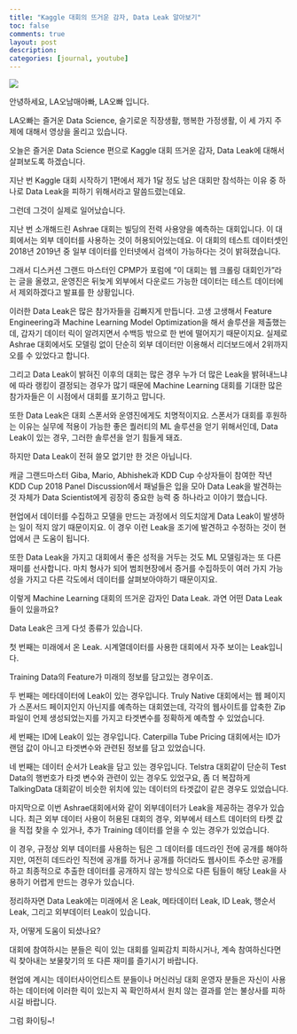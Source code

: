 ```yaml
---
title: "Kaggle 대회의 뜨거운 감자, Data Leak 알아보기"
toc: false
comments: true
layout: post
description:
categories: [journal, youtube]
---
```


[![](https://img.youtube.com/vi/MvCn7OF7HGY/0.jpg)](https://youtu.be/MvCn7OF7HGY)

안녕하세요, LA오남매아빠, LA오빠 입니다.

LA오빠는 즐거운 Data Science, 슬기로운 직장생활, 행복한 가정생활, 이 세 가지 주제에 대해서 영상을 올리고 있습니다.

오늘은 즐거운 Data Science 편으로 Kaggle 대회 뜨거운 감자, Data Leak에 대해서 살펴보도록 하겠습니다.

지난 번 Kaggle 대회 시작하기 1편에서 제가 1달 정도 남은 대회만 참석하는 이유 중 하나로 Data Leak을 피하기 위해서라고 말씀드렸는데요.

그런데 그것이 실제로 일어났습니다.

지난 번 소개해드린 Ashrae 대회는 빌딩의 전력 사용양을 예측하는 대회입니다. 이 대회에서는 외부 데이터를 사용하는 것이 허용되어있는데요. 이 대회의 테스트 데이터셋인 2018년 2019년 중 일부 데이터를 인터넷에서 검색이 가능하다는 것이 밝혀졌습니다.

그래서 디스커션 그랜드 마스터인 CPMP가 포럼에 “이 대회는 웹 크롤링 대회인가”라는 글을 올렸고, 운영진은 뒤늦게 외부에서 다운로드 가능한 데이터는 테스트 데이터에서 제외하겠다고 발표를 한 상황입니다.

이러한 Data Leak은 많은 참가자들을 김빠지게 만듭니다. 고생 고생해서 Feature Engineering과 Machine Learning Model Optimization을 해서 솔루션을 제출했는데, 갑자기 데이터 릭이 알려지면서 수백등 밖으로 한 번에 떨어지기 때문이지요. 실제로 Ashrae 대회에서도 모델링 없이 단순히 외부 데이터만 이용해서 리더보드에서 2위까지 오를 수 있었다고 합니다.

그리고 Data Leak이 밝혀진 이후의 대회는 많은 경우 누가 더 많은 Leak을 밝혀내느냐에 따라 랭킹이 결정되는 경우가 많기 때문에 Machine Learning 대회를 기대한 많은 참가자들은 이 시점에서 대회를 포기하고 맙니다.

또한 Data Leak은 대회 스폰서와 운영진에게도 치명적이지요. 스폰서가 대회를 후원하는 이유는 실무에 적용이 가능한 좋은 퀄러티의 ML 솔루션을 얻기 위해서인데, Data Leak이 있는 경우, 그러한 솔루션을 얻기 힘들게 돼죠.

하지만 Data Leak이 전혀 쓸모 없기만 한 것은 아닙니다.

캐글 그랜드마스터 Giba, Mario, Abhishek과 KDD Cup 수상자들이 참여한 작년 KDD Cup 2018 Panel Discussion에서 패널들은 입을 모아 Data Leak을 발견하는 것 자체가 Data Scientist에게 굉장히 중요한 능력 중 하나라고 이야기 했습니다.

현업에서 데이터를 수집하고 모델을 만드는 과정에서 의도치않게 Data Leak이 발생하는 일이 적지 않기 때문이지요. 이 경우 이런 Leak을 조기에 발견하고 수정하는 것이 현업에서 큰 도움이 됩니다.

또한 Data Leak을 가지고 대회에서 좋은 성적을 거두는 것도 ML 모델링과는 또 다른 재미를 선사합니다. 마치 형사가 되어 범죄현장에서 증거를 수집하듯이 여러 가지 가능성을 가지고 다른 각도에서 데이터를 살펴보아야하기 때문이지요.

이렇게 Machine Learning 대회의 뜨거운 감자인 Data Leak. 과연 어떤 Data Leak들이 있을까요?

Data Leak은 크게 다섯 종류가 있습니다.

첫 번째는 미래에서 온 Leak. 시계열데이터를 사용한 대회에서 자주 보이는 Leak입니다.

Training Data의 Feature가 미래의 정보를 담고있는 경우이죠.

두 번째는 메타데이터에 Leak이 있는 경우입니다. Truly Native 대회에서는 웹 페이지가 스폰서드 페이지인지 아닌지를 예측하는 대회였는데, 각각의 웹사이트를 압축한 Zip파일이 언제 생성되었는지를 가지고 타겟변수를 정확하게 예측할 수 있었습니다.

세 번째는 ID에 Leak이 있는 경우입니다. Caterpilla Tube Pricing 대회에서는 ID가 랜덤 값이 아니고 타겟변수와 관련된 정보를 담고 있었습니다.

네 번째는 데이터 순서가 Leak을 담고 있는 경우입니다. Telstra 대회같이 단순히 Test Data의 행번호가 타겟 변수와 관련이 있는 경우도 있었구요, 좀 더 복잡하게 TalkingData 대회같이 비슷한 위치에 있는 데이터의 타겟값이 같은 경우도 있었습니다.

마지막으로 이번 Ashrae대회에서와 같이 외부데이터가 Leak을 제공하는 경우가 있습니다. 최근 외부 데이터 사용이 허용된 대회의 경우, 외부에서 테스트 데이터의 타켓 값을 직접 찾을 수 있거나, 추가 Training 데이터를 얻을 수 있는 경우가 있었습니다.

이 경우, 규정상 외부 데이터를 사용하는 팀은 그 데이터를 데드라인 전에 공개를 해야하지만, 여전히 데드라인 직전에 공개를 하거나 공개를 하더라도 웹사이트 주소만 공개를 하고 최종적으로 추출한 데이터를 공개하지 않는 방식으로 다른 팀들이 해당 Leak을 사용하기 어렵게 만드는 경우가 있습니다.

정리하자면 Data Leak에는 미래에서 온 Leak, 메타데이터 Leak, ID Leak, 행순서 Leak, 그리고 외부데이터 Leak이 있습니다.

자, 어떻게 도움이 되셨나요?

대회에 참여하시는 분들은 릭이 있는 대회를 일찌감치 피하시거나, 계속 참여하신다면 릭 찾아내는 보물찾기의 또 다른 재미를 즐기시기 바랍니다.

현업에 계시는 데이터사이언티스트 분들이나 머신러닝 대회 운영자 분들은 자신이 사용하는 데이터에 이러한 릭이 있는지 꼭 확인하셔서 원치 않는 결과를 얻는 불상사를 피하시길 바랍니다.

그럼 화이팅~!
